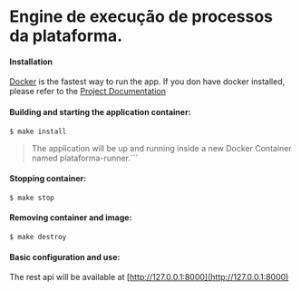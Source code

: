 # Engine de execução de processos da plataforma.


#### Installation


[Docker](https://www.docker.com) is the fastest way to run the app. If you don have docker installed, please refer to the
[Project Documentation](https://docs.docker.com/engine/installation/https://docs.docker.com/engine/installation/>)

#### Building and starting the application container:

    $ make install

> The application will be up and running inside a new Docker Container named plataforma-runner.```


#### Stopping container:

	$ make stop
    
  
#### Removing container and image:
	
    $ make destroy

	
#### Basic configuration and use:

The rest api will be available at [http://127.0.0.1:8000](http://127.0.0.1:8000)
